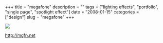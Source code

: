 +++
title = "megafone"
description = ""
tags = ["lighting effects", "portfolio", "single page", "spotlight effect"]
date = "2008-01-15"
categories = ["design"]
slug = "megafone"
+++


 

  <div id="screens-thumbs" class="clearfix">
    <div class="txt-center" id="design-submission"><a href="http://mgfn.net/"><img id='bluga-thumbnail-1130' class='bluga-thumbnail large' src='http://media.konigi.com/bluga/
wt47f28217eb4ef_0.jpg'/></a></div>  
  </div>   
<p><a href="http://mgfn.net/">http://mgfn.net</a></p>




